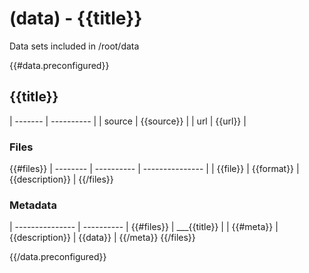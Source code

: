 # (data) - {{title}}

Data sets included in /root/data

{{#data.preconfigured}}
## {{title}}

| ------- | ---------- |
| source  | {{source}} |
| url     | {{url}}    |

### Files

{{#files}}
| -------- | ---------- | --------------- |
| {{file}} | {{format}} | {{description}} |
{{/files}}

### Metadata

| --------------- | ---------- |
{{#files}}
| ___{{title}}    |            |
{{#meta}}
| {{description}} | {{data}}   |
{{/meta}}
{{/files}}

{{/data.preconfigured}}

